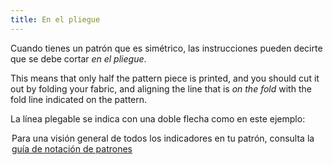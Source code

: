 ```yaml
---
title: En el pliegue
---
```


Cuando tienes un patrón que es simétrico, las instrucciones pueden decirte que se debe cortar *en el pliegue*.

This means that only half the pattern piece is printed, and you should cut it out by folding your fabric, and aligning the line that is _on the fold_ with the fold line indicated on the pattern.

La línea plegable se indica con una doble flecha como en este ejemplo:

<Legend part="cutonfold" caption="A cut-on-fold indicator" />

<Tip>

Para una visión general de todos los indicadores en tu patrón, consulta la [guía de notación de patrones](/docs/various/notation/)

</Tip>
